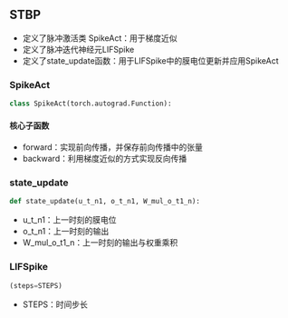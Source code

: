 ## STBP
- 定义了脉冲激活类 SpikeAct：用于梯度近似
- 定义了脉冲迭代神经元LIFSpike
- 定义了state_update函数：用于LIFSpike中的膜电位更新并应用SpikeAct

### **SpikeAct**

```python
class SpikeAct(torch.autograd.Function):
```

#### 核心子函数

- forward：实现前向传播，并保存前向传播中的张量
- backward：利用梯度近似的方式实现反向传播

### **state_update**

```python
def state_update(u_t_n1, o_t_n1, W_mul_o_t1_n):
```
- u_t_n1：上一时刻的膜电位
- o_t_n1：上一时刻的输出
- W_mul_o_t1_n：上一时刻的输出与权重乘积

### **LIFSpike**

```python
(steps=STEPS)
```

- STEPS：时间步长
